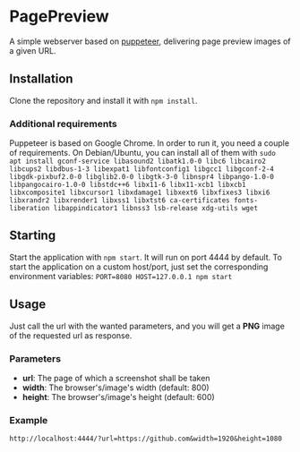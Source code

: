# PagePreview
A simple webserver based on [puppeteer](https://github.com/GoogleChrome/puppeteer), delivering page preview images of a given URL.

## Installation
Clone the repository and install it with `npm install`.

### Additional requirements
Puppeteer is based on Google Chrome. In order to run it, you need a couple of requirements. On Debian/Ubuntu, you can install all of them with
```sudo apt install gconf-service libasound2 libatk1.0-0 libc6 libcairo2 libcups2 libdbus-1-3 libexpat1 libfontconfig1 libgcc1 libgconf-2-4 libgdk-pixbuf2.0-0 libglib2.0-0 libgtk-3-0 libnspr4 libpango-1.0-0 libpangocairo-1.0-0 libstdc++6 libx11-6 libx11-xcb1 libxcb1 libxcomposite1 libxcursor1 libxdamage1 libxext6 libxfixes3 libxi6 libxrandr2 libxrender1 libxss1 libxtst6 ca-certificates fonts-liberation libappindicator1 libnss3 lsb-release xdg-utils wget```

## Starting
Start the application with `npm start`. It will run on port 4444 by default.
To start the application on a custom host/port, just set the corresponding environment variables:
```PORT=8080 HOST=127.0.0.1 npm start```

## Usage
Just call the url with the wanted parameters, and you will get a **PNG** image of the requested url as response.
### Parameters
- **url**: The page of which a screenshot shall be taken
- **width**: The browser's/image's width (default: 800)
- **height**: The browser's/image's height (default: 600)

### Example
```http://localhost:4444/?url=https://github.com&width=1920&height=1080```